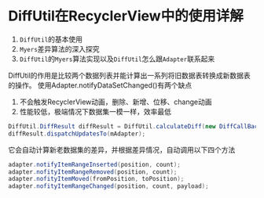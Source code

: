 # DiffUtil在RecyclerView中的使用详解

1. `DiffUtil`的基本使用
2. `Myers`差异算法的深入探究
3. `DiffUtil`的`Myers`算法实现以及`DiffUtil`怎么跟`Adapter`联系起来

DiffUtil的作用是比较两个数据列表并能计算出一系列将旧数据表转换成新数据表的操作。
使用Adapter.notifyDataSetChanged()有两个缺点

1. 不会触发RecyclerView动画，删除、新增、位移、change动画
2. 性能较低，极端情况下数据集一模一样，效率最低

```java
DiffUtil.DiffResult diffResult = DiffUtil.calculateDiff(new DiffCallBack(mDatas, newDatas), true);
diffResult.dispatchUpdatesTo(mAdapter);
```

它会自动计算新老数据集的差异，并根据差异情况，自动调用以下四个方法

```java
adapter.notifyItemRangeInserted(position, count);
adapter.nofityItemRangeRemoved(position, count);
adapter.nofityItemMoved(fromPosition, toPosition);
adapter.nofityItemRangeChanged(position, count, payload);
```

<!-- ## Myers算法 -->


